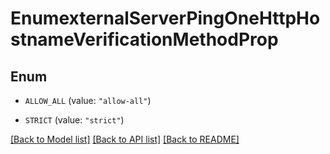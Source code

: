# EnumexternalServerPingOneHttpHostnameVerificationMethodProp

## Enum


* `ALLOW_ALL` (value: `"allow-all"`)

* `STRICT` (value: `"strict"`)


[[Back to Model list]](../README.md#documentation-for-models) [[Back to API list]](../README.md#documentation-for-api-endpoints) [[Back to README]](../README.md)


